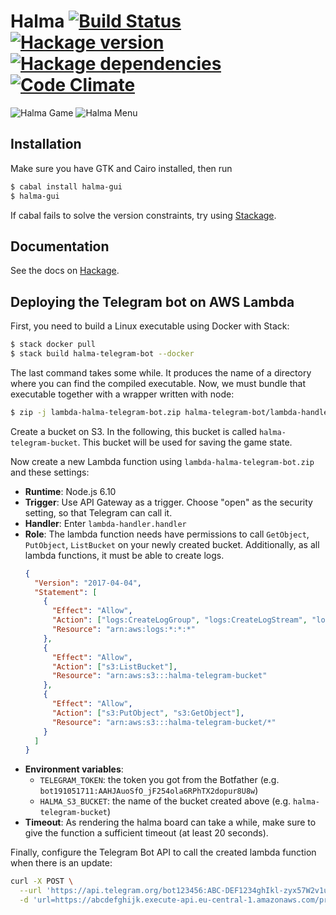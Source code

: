 # Halma [![Build Status][travis-image]][travis-url] [![Hackage version][hackage-image]][hackage-url] [![Hackage dependencies][hackage-deps-image]][hackage-deps-url] [![Code Climate][codeclimate-image]][codeclimate-url]

![Halma Game][game-image]
![Halma Menu][menu-image]

## Installation

Make sure you have GTK and Cairo installed, then run

```bash
$ cabal install halma-gui
$ halma-gui
```

If cabal fails to solve the version constraints, try using [Stackage](http://www.stackage.org/).

## Documentation

See the docs on [Hackage][hackage-url].

## Deploying the Telegram bot on AWS Lambda

First, you need to build a Linux executable using Docker with Stack:

```bash
$ stack docker pull
$ stack build halma-telegram-bot --docker
```

The last command takes some while. It produces the name of a directory where you can find the compiled executable. Now, we must bundle that executable together with a wrapper written with node:

```bash
$ zip -j lambda-halma-telegram-bot.zip halma-telegram-bot/lambda-handler.js .stack-work/install/x86_64-linux-dkda49f7ca9b244180d3cfb1987cbc9743/lts-8.8/8.0.2/bin/halma-telegram-bot-serverless
```

Create a bucket on S3. In the following, this bucket is called `halma-telegram-bucket`. This bucket will be used for saving the game state.

Now create a new Lambda function using `lambda-halma-telegram-bot.zip` and these settings:

* **Runtime**: Node.js 6.10
* **Trigger**: Use API Gateway as a trigger. Choose "open" as the security setting, so that Telegram can call it.
* **Handler**: Enter `lambda-handler.handler`
* **Role**: The lambda function needs have permissions to call `GetObject`, `PutObject`, `ListBucket` on your newly created bucket. Additionally, as all lambda functions, it must be able to create logs.
  ```json
  {
    "Version": "2017-04-04",
    "Statement": [
      {
        "Effect": "Allow",
        "Action": ["logs:CreateLogGroup", "logs:CreateLogStream", "logs:PutLogEvents"],
        "Resource": "arn:aws:logs:*:*:*"
      },
      {
        "Effect": "Allow",
        "Action": ["s3:ListBucket"],
        "Resource": "arn:aws:s3:::halma-telegram-bucket"
      },
      {
        "Effect": "Allow",
        "Action": ["s3:PutObject", "s3:GetObject"],
        "Resource": "arn:aws:s3:::halma-telegram-bucket/*"
      }
    ]
  }
  ```
* **Environment variables**:
  * `TELEGRAM_TOKEN`: the token you got from the Botfather (e.g. `bot191051711:AAHJAuoSfO_jF254ola6RPhTX2dopur8U8w`)
  * `HALMA_S3_BUCKET`: the name of the bucket created above (e.g. `halma-telegram-bucket`)
* **Timeout**: As rendering the halma board can take a while, make sure to give the function a sufficient timeout (at least 20 seconds).

Finally, configure the Telegram Bot API to call the created lambda function when there is an update: 

```bash
curl -X POST \
  --url 'https://api.telegram.org/bot123456:ABC-DEF1234ghIkl-zyx57W2v1u123ew11/setWebhook' \
  -d 'url=https://abcdefghijk.execute-api.eu-central-1.amazonaws.com/prod/halma_telegram_bot_handler'
```

[travis-image]: https://img.shields.io/travis/timjb/halma.svg
[travis-url]: http://travis-ci.org/timjb/halma
[hackage-image]: https://img.shields.io/hackage/v/halma.svg?style=flat
[hackage-url]: http://hackage.haskell.org/package/halma
[hackage-deps-image]: https://img.shields.io/hackage-deps/v/halma.svg?style=flat
[hackage-deps-url]: http://packdeps.haskellers.com/feed?needle=halma
[codeclimate-image]: https://codeclimate.com/github/timjb/halma/badges/gpa.svg
[codeclimate-url]: https://codeclimate.com/github/timjb/halma

[game-image]: https://cdn.rawgit.com/timjb/halma/master/images/halma-game.png
[menu-image]: https://cdn.rawgit.com/timjb/halma/master/images/halma-menu.png
